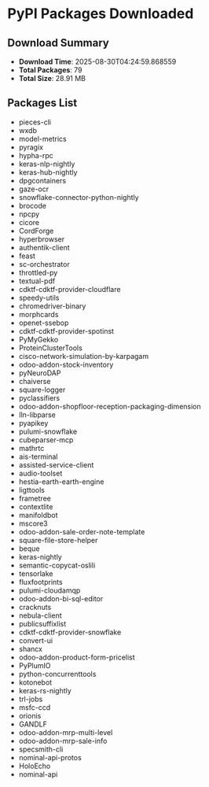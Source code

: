 # PyPI Packages Downloaded

## Download Summary
- **Download Time**: 2025-08-30T04:24:59.868559
- **Total Packages**: 79
- **Total Size**: 28.91 MB

## Packages List
- pieces-cli
- wxdb
- model-metrics
- pyragix
- hypha-rpc
- keras-nlp-nightly
- keras-hub-nightly
- dpgcontainers
- gaze-ocr
- snowflake-connector-python-nightly
- brocode
- npcpy
- cicore
- CordForge
- hyperbrowser
- authentik-client
- feast
- sc-orchestrator
- throttled-py
- textual-pdf
- cdktf-cdktf-provider-cloudflare
- speedy-utils
- chromedriver-binary
- morphcards
- openet-ssebop
- cdktf-cdktf-provider-spotinst
- PyMyGekko
- ProteinClusterTools
- cisco-network-simulation-by-karpagam
- odoo-addon-stock-inventory
- pyNeuroDAP
- chaiverse
- square-logger
- pyclassifiers
- odoo-addon-shopfloor-reception-packaging-dimension
- lln-libparse
- pyapikey
- pulumi-snowflake
- cubeparser-mcp
- mathrtc
- ais-terminal
- assisted-service-client
- audio-toolset
- hestia-earth-earth-engine
- ligttools
- frametree
- contextlite
- manifoldbot
- mscore3
- odoo-addon-sale-order-note-template
- square-file-store-helper
- beque
- keras-nightly
- semantic-copycat-oslili
- tensorlake
- fluxfootprints
- pulumi-cloudamqp
- odoo-addon-bi-sql-editor
- cracknuts
- nebula-client
- publicsuffixlist
- cdktf-cdktf-provider-snowflake
- convert-ui
- shancx
- odoo-addon-product-form-pricelist
- PyPlumIO
- python-concurrenttools
- kotonebot
- keras-rs-nightly
- trl-jobs
- msfc-ccd
- orionis
- GANDLF
- odoo-addon-mrp-multi-level
- odoo-addon-mrp-sale-info
- specsmith-cli
- nominal-api-protos
- HoloEcho
- nominal-api
